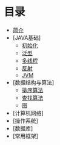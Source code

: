 # 目录

* [简介](README.md)
* [JAVA基础]
    - [初始化](JAVA-initial.md)
    - [泛型](JAVA-generics.md)
    - [多线程](JAVA-thread.md)
    - [反射](JAVA-reflect.md)
    - [JVM](JAVA-jvm.md)
* [数据结构与算法]
    - [排序算法](DATA-sort.md)
    - [查找算法](DATA-find.md)
    - [图](DATA-graph.md)
* [计算机网络]
* [操作系统]
* [数据库]
* [常用框架]